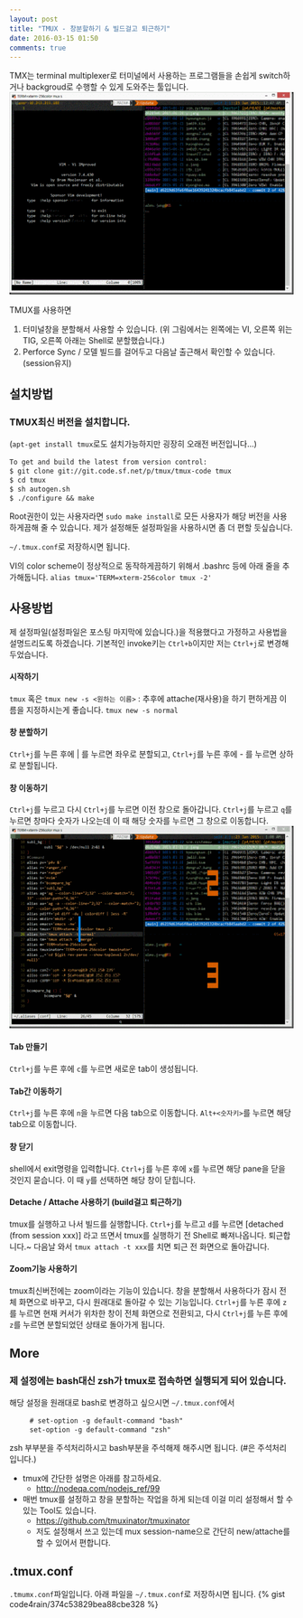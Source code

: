 ```yaml
---
layout: post
title: "TMUX - 창분할하기 & 빌드걸고 퇴근하기"
date: 2016-03-15 01:50
comments: true
---
```

TMX는 terminal multiplexer로 터미널에서 사용하는 프로그램들을 손쉽게 switch하거나 backgroud로 수행할 수 있게 도와주는 툴입니다.
![preview](/images/tmux_preview.gif)

TMUX를 사용하면

1. 터미널창을 분할해서 사용할 수 있습니다. (위 그림에서는 왼쪽에는 VI, 오른쪽 위는 TIG, 오른쪽 아래는 Shell로 분할했습니다.)
2. Perforce Sync / 모델 빌드를 걸어두고 다음날 출근해서 확인할 수 있습니다. (session유지)

## 설치방법

### TMUX최신 버전을 설치합니다.
(`apt-get install tmux`로도 설치가능하지만 굉장히 오래전 버전입니다...)

```
To get and build the latest from version control:
$ git clone git://git.code.sf.net/p/tmux/tmux-code tmux
$ cd tmux
$ sh autogen.sh
$ ./configure && make
```

Root권한이 있는 사용자라면 `sudo make install`로 모든 사용자가 해당 버전을 사용하게끔해 줄 수 있습니다.
제가 설정해둔 설정파일을 사용하시면 좀 더 편할 듯싶습니다. 

`~/.tmux.conf`로 저장하시면 됩니다.

VI의 color scheme이 정상적으로 동작하게끔하기 위해서 .bashrc 등에 아래 줄을 추가해둡니다.
`alias tmux='TERM=xterm-256color tmux -2'`

## 사용방법

제 설정파일(설정파일은 포스팅 마지막에 있습니다.)을 적용했다고 가정하고 사용법을 설명드리도록 하겠습니다.
기본적인 invoke키는 `Ctrl+b`이지만 저는 ``Ctrl+j``로 변경해두었습니다.

#### 시작하기 

`tmux` 혹은 `tmux new -s <원하는 이름>` 
: 추후에 attache(재사용)을 하기 편하게끔 이름을 지정하시는게 좋습니다. `tmux new -s normal`

#### 창 분할하기 

`Ctrl+j`를 누른 후에 | 를 누르면 좌우로 분할되고, 
`Ctrl+j`를 누른 후에 - 를 누르면 상하로 분할됩니다. 

#### 창 이동하기 

`Ctrl+j`를 누르고 다시 `Ctrl+j`를 누르면 이전 창으로 돌아갑니다. 
`Ctrl+j`를 누르고 `q`를 누르면 창마다 숫자가 나오는데 이 때 해당 숫자를 누르면 그 창으로 이동합니다. 
![move with number](/images/tmux_number.gif)

#### Tab 만들기 

`Ctrl+j`를 누른 후에 `c`를 누르면 새로운 tab이 생성됩니다.

#### Tab간 이동하기 

`Ctrl+j`를 누른 후에 `n`을 누르면 다음 tab으로 이동합니다.
`Alt+<숫자키>`를 누르면 해당 tab으로 이동합니다.

#### 창 닫기

shell에서 exit명령을 입력합니다.
`Ctrl+j`를 누른 후에 `x`를 누르면 해당 pane을 닫을 것인지 묻습니다. 이 때 `y`를 선택하면 해당 창이 닫힙니다.

#### Detache / Attache 사용하기 (build걸고 퇴근하기)

tmux를 실행하고 나서 빌드를 실행합니다.
`Ctrl+j`를 누르고 `d`를 누르면 [detached (from session xxx)] 라고 뜨면서 tmux를 실행하기 전 Shell로 빠져나옵니다.
퇴근합니다.~
다음날 와서 `tmux attach -t xxx`를 치면 퇴근 전 화면으로 돌아갑니다.

#### Zoom기능 사용하기

tmux최신버전에는 zoom이라는 기능이 있습니다. 창을 분할해서 사용하다가 잠시 전체 화면으로 바꾸고, 다시 원래대로 돌아갈 수 있는 기능입니다.
`Ctrl+j`를 누른 후에 `z`를 누르면 현재 커서가 위차한 창이 전체 화면으로 전환되고, 다시 `Ctrl+j`를 누른 후에 `z`를 누르면 분할되었던 상태로 돌아가게 됩니다.

## More

### 제 설정에는 bash대신 zsh가 tmux로 접속하면 실행되게 되어 있습니다.
해당 설정을 원래대로 bash로 변경하고 싶으시면 `~/.tmux.conf`에서

```
     # set-option -g default-command "bash"
     set-option -g default-command "zsh"
```

zsh 부부분을 주석처리하시고 bash부분을 주석해제 해주시면 됩니다. (#은 주석처리입니다.)

* tmux에 간단한 설명은 아래를 참고하세요.
   * http://nodeqa.com/nodejs_ref/99
* 매번 tmux를 설정하고 창을 분할하는 작업을 하게 되는데 이걸 미리 설정해서 할 수 있는 Tool도 있습니다.
   * https://github.com/tmuxinator/tmuxinator
   * 저도 설정해서 쓰고 있는데 mux session-name으로 간단히 new/attache를 할 수 있어서 편합니다.

## .tmux.conf
`.tmumx.conf`파일입니다. 아래 파일을 `~/.tmux.conf`로 저장하시면 됩니다.
{% gist code4rain/374c53829bea88cbe328 %}
